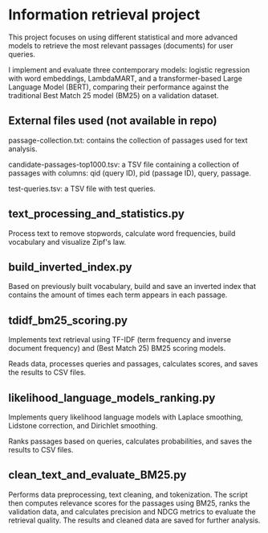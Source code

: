 # Information retrieval project
This project focuses on using different statistical and more advanced models to retrieve the most relevant passages (documents) for user queries. 

I implement and evaluate three contemporary models: logistic regression with word embeddings, LambdaMART, and a transformer-based Large Language Model (BERT), comparing their performance against the traditional Best Match 25 model (BM25) on a validation dataset.  

## External files used (not available in repo)
passage-collection.txt: contains the collection of passages used for text analysis.

candidate-passages-top1000.tsv:  a TSV file containing a collection of passages with columns: qid (query ID), pid (passage ID), query, passage.

test-queries.tsv: a TSV file with test queries.

## text_processing_and_statistics.py
Process text to remove stopwords, calculate word frequencies, build vocabulary and visualize Zipf's law.

## build_inverted_index.py 
Based on previously built vocabulary, build and save an inverted index that contains the amount of times each term appears in each passage.

## tdidf_bm25_scoring.py
Implements text retrieval using TF-IDF (term frequency and inverse document frequency) and (Best Match 25) BM25 scoring models.

Reads data, processes queries and passages, calculates scores, and saves the results to CSV files.

## likelihood_language_models_ranking.py
Implements query likelihood language models with Laplace smoothing, Lidstone correction, and Dirichlet smoothing.

Ranks passages based on queries, calculates probabilities, and saves the results to CSV files.

## clean_text_and_evaluate_BM25.py
Performs data preprocessing, text cleaning, and tokenization. The script then computes relevance scores for the passages using BM25, ranks the validation data, and calculates precision and NDCG metrics to evaluate the retrieval quality. The results and cleaned data are saved for further analysis.

